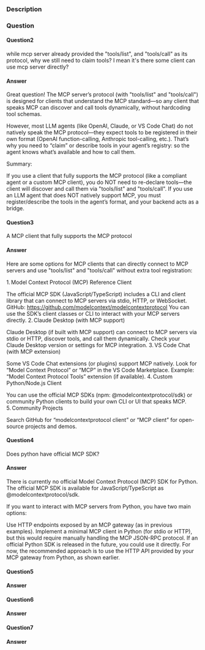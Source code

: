 

### Description


### Question 

#### Question2
while mcp server already provided the "tools/list", and "tools/call" as its protocol, why we still need to claim tools? I mean it's there some client can use mcp server directly?
#### Answer
Great question! The MCP server’s protocol (with "tools/list" and "tools/call") is designed for clients that understand the MCP standard—so any client that speaks MCP can discover and call tools dynamically, without hardcoding tool schemas.

However, most LLM agents (like OpenAI, Claude, or VS Code Chat) do not natively speak the MCP protocol—they expect tools to be registered in their own format (OpenAI function-calling, Anthropic tool-calling, etc.). That’s why you need to “claim” or describe tools in your agent’s registry: so the agent knows what’s available and how to call them.

Summary:

If you use a client that fully supports the MCP protocol (like a compliant agent or a custom MCP client), you do NOT need to re-declare tools—the client will discover and call them via "tools/list" and "tools/call".
If you use an LLM agent that does NOT natively support MCP, you must register/describe the tools in the agent’s format, and your backend acts as a bridge.


#### Question3
A MCP client that fully supports the MCP protocol 
#### Answer
Here are some options for MCP clients that can directly connect to MCP servers and use "tools/list" and "tools/call" without extra tool registration:

1. Model Context Protocol (MCP) Reference Client

The official MCP SDK (JavaScript/TypeScript) includes a CLI and client library that can connect to MCP servers via stdio, HTTP, or WebSocket.
GitHub: https://github.com/modelcontext/modelcontextprotocol
You can use the SDK’s client classes or CLI to interact with your MCP servers directly.
2. Claude Desktop (with MCP support)

Claude Desktop (if built with MCP support) can connect to MCP servers via stdio or HTTP, discover tools, and call them dynamically.
Check your Claude Desktop version or settings for MCP integration.
3. VS Code Chat (with MCP extension)

Some VS Code Chat extensions (or plugins) support MCP natively. Look for “Model Context Protocol” or “MCP” in the VS Code Marketplace.
Example: “Model Context Protocol Tools” extension (if available).
4. Custom Python/Node.js Client

You can use the official MCP SDKs (npm: @modelcontextprotocol/sdk) or community Python clients to build your own CLI or UI that speaks MCP.
5. Community Projects

Search GitHub for “modelcontextprotocol client” or “MCP client” for open-source projects and demos.

#### Question4
Does python have official MCP SDK?
#### Answer
There is currently no official Model Context Protocol (MCP) SDK for Python. The official MCP SDK is available for JavaScript/TypeScript as @modelcontextprotocol/sdk.

If you want to interact with MCP servers from Python, you have two main options:

Use HTTP endpoints exposed by an MCP gateway (as in previous examples).
Implement a minimal MCP client in Python (for stdio or HTTP), but this would require manually handling the MCP JSON-RPC protocol.
If an official Python SDK is released in the future, you could use it directly. For now, the recommended approach is to use the HTTP API provided by your MCP gateway from Python, as shown earlier.

#### Question5
#### Answer


#### Question6
#### Answer


#### Question7
#### Answer